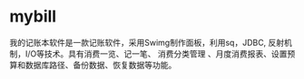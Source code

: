 # mybill
我的记账本软件是一款记账软件，采用Swimg制作面板，利用sq，JDBC, 反射机制，I/O等技术。具有消费一览、记一笔、 消费分类管理 、月度消费报表、设置预算和数据库路径、备份数据、恢复数据等功能。
